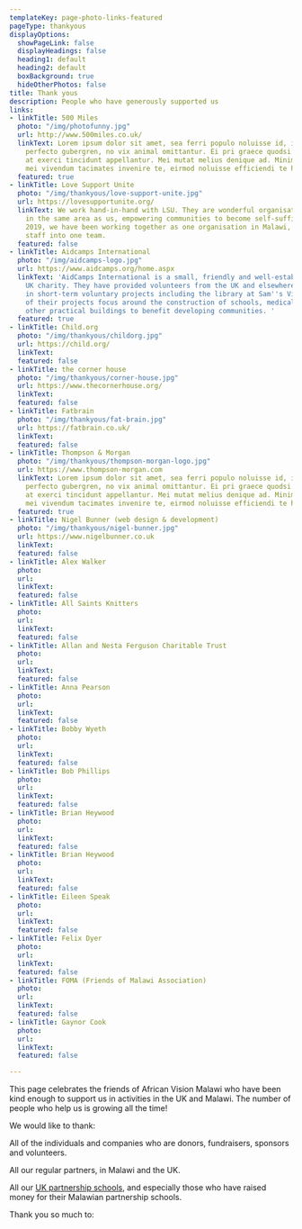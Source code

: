 ```yaml
---
templateKey: page-photo-links-featured
pageType: thankyous
displayOptions:
  showPageLink: false
  displayHeadings: false
  heading1: default
  heading2: default
  boxBackground: true
  hideOtherPhotos: false
title: Thank yous
description: People who have generously supported us
links:
- linkTitle: 500 Miles
  photo: "/img/photofunny.jpg"
  url: http://www.500miles.co.uk/
  linkText: Lorem ipsum dolor sit amet, sea ferri populo noluisse id, in mea nostrum
    perfecto gubergren, no vix animal omittantur. Ei pri graece quodsi placerat, est
    at exerci tincidunt appellantur. Mei mutat melius denique ad. Minim error ea has,
    mei vivendum tacimates invenire te, eirmod noluisse efficiendi te his.
  featured: true
- linkTitle: Love Support Unite
  photo: "/img/thankyous/love-support-unite.jpg"
  url: https://lovesupportunite.org/
  linkText: We work hand-in-hand with LSU. They are wonderful organisation working
    in the same area as us, empowering communities to become self-sufficient. Since
    2019, we have been working together as one organisation in Malawi, merging the
    staff into one team.
  featured: false
- linkTitle: Aidcamps International
  photo: "/img/aidcamps-logo.jpg"
  url: https://www.aidcamps.org/home.aspx
  linkText: 'AidCamps International is a small, friendly and well-established registered
    UK charity. They have provided volunteers from the UK and elsewhere to participate
    in short-term voluntary projects including the library at Sam''s Village. Most
    of their projects focus around the construction of schools, medical centres and
    other practical buildings to benefit developing communities. '
  featured: true
- linkTitle: Child.org
  photo: "/img/thankyous/childorg.jpg"
  url: https://child.org/
  linkText: 
  featured: false
- linkTitle: the corner house
  photo: "/img/thankyous/corner-house.jpg"
  url: https://www.thecornerhouse.org/
  linkText: 
  featured: false
- linkTitle: Fatbrain
  photo: "/img/thankyous/fat-brain.jpg"
  url: https://fatbrain.co.uk/
  linkText: 
  featured: false
- linkTitle: Thompson & Morgan
  photo: "/img/thankyous/thompson-morgan-logo.jpg"
  url: https://www.thompson-morgan.com
  linkText: Lorem ipsum dolor sit amet, sea ferri populo noluisse id, in mea nostrum
    perfecto gubergren, no vix animal omittantur. Ei pri graece quodsi placerat, est
    at exerci tincidunt appellantur. Mei mutat melius denique ad. Minim error ea has,
    mei vivendum tacimates invenire te, eirmod noluisse efficiendi te his.
  featured: true
- linkTitle: Nigel Bunner (web design & development)
  photo: "/img/thankyous/nigel-bunner.jpg"
  url: https://www.nigelbunner.co.uk
  linkText: 
  featured: false
- linkTitle: Alex Walker
  photo: 
  url: 
  linkText: 
  featured: false
- linkTitle: All Saints Knitters
  photo: 
  url: 
  linkText: 
  featured: false
- linkTitle: Allan and Nesta Ferguson Charitable Trust
  photo: 
  url: 
  linkText: 
  featured: false
- linkTitle: Anna Pearson
  photo: 
  url: 
  linkText: 
  featured: false
- linkTitle: Bobby Wyeth
  photo: 
  url: 
  linkText: 
  featured: false
- linkTitle: Bob Phillips
  photo: 
  url: 
  linkText: 
  featured: false
- linkTitle: Brian Heywood
  photo: 
  url: 
  linkText: 
  featured: false
- linkTitle: Brian Heywood
  photo: 
  url: 
  linkText: 
  featured: false
- linkTitle: Eileen Speak
  photo: 
  url: 
  linkText: 
  featured: false
- linkTitle: Felix Dyer
  photo: 
  url: 
  linkText: 
  featured: false
- linkTitle: FOMA (Friends of Malawi Association)
  photo: 
  url: 
  linkText: 
  featured: false
- linkTitle: Gaynor Cook
  photo: 
  url: 
  linkText: 
  featured: false

---
```

This page celebrates the friends of African Vision Malawi who have been kind enough to support us in activities in the UK and Malawi. The number of people who help us is growing all the time!

We would like to thank:

All of the individuals and companies who are donors, fundraisers, sponsors and volunteers.

All our regular partners, in Malawi and the UK.

All our [UK partnership schools](https://www.africanvision.org.uk/projects/school-partnerships/#schools), and especially those who have raised money for their Malawian partnership schools.

Thank you so much to: